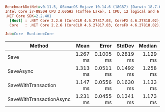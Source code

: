 ``` ini

BenchmarkDotNet=v0.11.5, OS=macOS Mojave 10.14.6 (18G87) [Darwin 18.7.0]
Intel Core i7-8850H CPU 2.60GHz (Coffee Lake), 1 CPU, 12 logical and 6 physical cores
.NET Core SDK=2.2.401
  [Host] : .NET Core 2.2.6 (CoreCLR 4.6.27817.03, CoreFX 4.6.27818.02), 64bit RyuJIT
  Core   : .NET Core 2.2.6 (CoreCLR 4.6.27817.03, CoreFX 4.6.27818.02), 64bit RyuJIT

Job=Core  Runtime=Core  

```
|                   Method |     Mean |     Error |    StdDev |   Median | Ratio | RatioSD |
|------------------------- |---------:|----------:|----------:|---------:|------:|--------:|
|                     Save | 1.267 ms | 0.1005 ms | 0.2819 ms | 1.129 ms |  1.00 |    0.00 |
|                SaveAsync | 1.313 ms | 0.0511 ms | 0.1492 ms | 1.258 ms |  1.08 |    0.24 |
|      SaveWithTransaction | 1.147 ms | 0.0556 ms | 0.1630 ms | 1.133 ms |  0.94 |    0.23 |
| SaveWithTransactionAsync | 1.231 ms | 0.0455 ms | 0.1341 ms | 1.173 ms |  1.01 |    0.24 |
